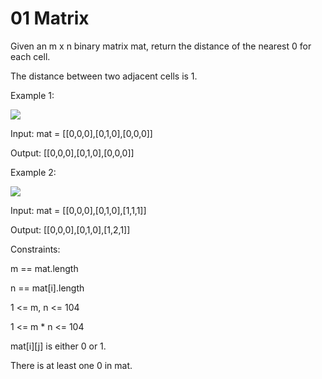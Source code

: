 # 01 Matrix

Given an m x n binary matrix mat, return the distance of the nearest 0 for each cell.

The distance between two adjacent cells is 1.

 

Example 1:

<img src="https://assets.leetcode.com/uploads/2021/04/24/01-1-grid.jpg">

Input: mat = [[0,0,0],[0,1,0],[0,0,0]]

Output: [[0,0,0],[0,1,0],[0,0,0]]

Example 2:

<img src="https://assets.leetcode.com/uploads/2021/04/24/01-2-grid.jpg">

Input: mat = [[0,0,0],[0,1,0],[1,1,1]]

Output: [[0,0,0],[0,1,0],[1,2,1]]
 

Constraints:

m == mat.length

n == mat[i].length

1 <= m, n <= 104

1 <= m * n <= 104

mat[i][j] is either 0 or 1.

There is at least one 0 in mat.
